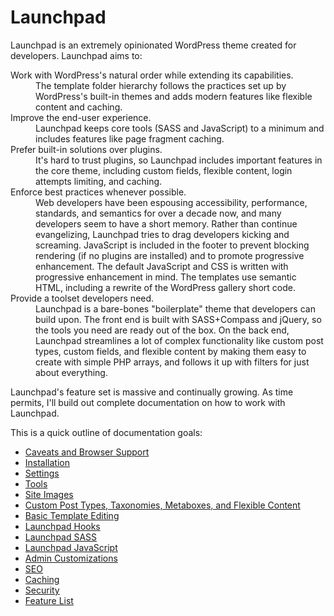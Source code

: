 Launchpad
=========

Launchpad is an extremely opinionated WordPress theme created for developers.  Launchpad aims to:

<dl>
	<dt>Work with WordPress's natural order while extending its capabilities.</dt>
	<dd>The template folder hierarchy follows the practices set up by WordPress's built-in themes and adds modern features like flexible content and caching.</dd>
	<dt>Improve the end-user experience.</dt>
	<dd>Launchpad keeps core tools (SASS and JavaScript) to a minimum and includes features like page fragment caching.</dd>
	<dt>Prefer built-in solutions over plugins.</dt>
	<dd>It's hard to trust plugins, so Launchpad includes important features in the core theme, including custom fields, flexible content, login attempts limiting, and caching.</dd>
	<dt>Enforce best practices whenever possible.</dt>
	<dd>Web developers have been espousing accessibility, performance, standards, and semantics for over a decade now, and many developers seem to have a short memory.  Rather than continue evangelizing, Launchpad tries to drag developers kicking and screaming.  JavaScript is included in the footer to prevent blocking rendering (if no plugins are installed) and to promote progressive enhancement.  The default JavaScript and CSS is written with progressive enhancement in mind.  The templates use semantic HTML, including a rewrite of the WordPress gallery short code.</dd>
	<dt>Provide a toolset developers need.</dt>
	<dd>Launchpad is a bare-bones "boilerplate" theme that developers can build upon. The front end is built with SASS+Compass and jQuery, so the tools you need are ready out of the box.  On the back end, Launchpad streamlines a lot of complex functionality like custom post types, custom fields, and flexible content by making them easy to create with simple PHP arrays, and follows it up with filters for just about everything.</dd>
</dl>

Launchpad's feature set is massive and continually growing.  As time permits, I'll build out complete documentation on how to work with Launchpad.

This is a quick outline of documentation goals:

* [Caveats and Browser Support](caveats.md)
* [Installation](install.md)
* [Settings](settings.md)
* [Tools](tools.md)
* [Site Images](site-images.md)
* [Custom Post Types, Taxonomies, Metaboxes, and Flexible Content](post-types.md)
* [Basic Template Editing](basic-template.md)
* [Launchpad Hooks](hooks.md)
* [Launchpad SASS](sass.md)
* [Launchpad JavaScript](js.md)
* [Admin Customizations](admin.md)
* [SEO](seo.md)
* [Caching](caching.md)
* [Security](security.md)
* [Feature List](features.md)